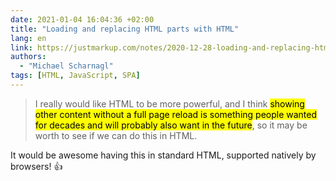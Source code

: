 ```yaml
---
date: 2021-01-04 16:04:36 +02:00
title: "Loading and replacing HTML parts with HTML"
lang: en
link: https://justmarkup.com/notes/2020-12-28-loading-and-replacing-html-parts-with-html/
authors:
  - "Michael Scharnagl"
tags: [HTML, JavaScript, SPA]
---
```


> I really would like HTML to be more powerful, and I think <mark>showing other content without a full page reload is something people wanted for decades and will probably also want in the future</mark>, so it may be worth to see if we can do this in HTML.

It would be awesome having this in standard HTML, supported natively by browsers! 👍
